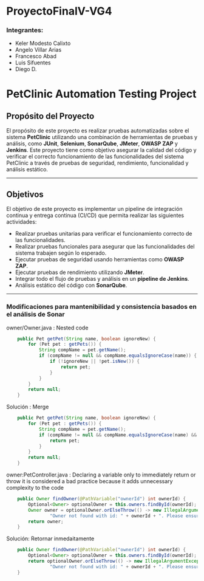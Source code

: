 # ProyectoFinalV-VG4
### Integrantes:
- Keler Modesto Calixto
- Angelo Villar Arias
- Francesco Abad
- Luis Sifuentes
- Diego D.
# PetClinic Automation Testing Project

## Propósito del Proyecto

El propósito de este proyecto es realizar pruebas automatizadas sobre el sistema **PetClinic** utilizando una combinación de herramientas de pruebas y análisis, como **JUnit**, **Selenium**, **SonarQube**, **JMeter**, **OWASP ZAP** y **Jenkins**. Este proyecto tiene como objetivo asegurar la calidad del código y verificar el correcto funcionamiento de las funcionalidades del sistema PetClinic a través de pruebas de seguridad, rendimiento, funcionalidad y análisis estático.

---
## Objetivos

El objetivo de este proyecto es implementar un pipeline de integración continua y entrega continua (CI/CD) que permita realizar las siguientes actividades:

- Realizar pruebas unitarias para verificar el funcionamiento correcto de las funcionalidades.
- Realizar pruebas funcionales para asegurar que las funcionalidades del sistema trabajen según lo esperado.
- Ejecutar pruebas de seguridad usando herramientas como **OWASP ZAP**.
- Ejecutar pruebas de rendimiento utilizando **JMeter**.
- Integrar todo el flujo de pruebas y análisis en un **pipeline de Jenkins**.
- Análisis estático del código con **SonarQube**.

---


### Modificaciones para mantenibilidad y consistencia basados en el análisis de Sonar

owner/Owner.java : Nested code

```java
	public Pet getPet(String name, boolean ignoreNew) {
        for (Pet pet : getPets()) {
            String compName = pet.getName();
            if (compName != null && compName.equalsIgnoreCase(name)) {
                if (!ignoreNew || !pet.isNew()) {
                    return pet;
                }
            }
        }
        return null;
    }
```

Solución : Merge

```java
	public Pet getPet(String name, boolean ignoreNew) {
        for (Pet pet : getPets()) {
            String compName = pet.getName();
            if (compName != null && compName.equalsIgnoreCase(name) && (!ignoreNew || !pet.isNew())) {
                return pet;
            }
        }
        return null;
    }
```

owner:PetController.java : Declaring a variable only to immediately return or throw it is considered a bad practice because it adds unnecessary complexity to the code

```java
	public Owner findOwner(@PathVariable("ownerId") int ownerId) {
        Optional<Owner> optionalOwner = this.owners.findById(ownerId);
        Owner owner = optionalOwner.orElseThrow(() -> new IllegalArgumentException(
                "Owner not found with id: " + ownerId + ". Please ensure the ID is correct "));
        return owner;
    }
```

Solución: Retornar inmedaitamente

```java
	public Owner findOwner(@PathVariable("ownerId") int ownerId) {
		Optional<Owner> optionalOwner = this.owners.findById(ownerId);
		return optionalOwner.orElseThrow(() -> new IllegalArgumentException(
				"Owner not found with id: " + ownerId + ". Please ensure the ID is correct "));
	}
```
